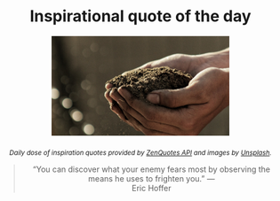 
<div align="center">

# Inspirational quote of the day

<img src="./data/photo.jpeg" alt="Beautiful nature photo" width="320" height="180">

<sub><i>Daily dose of inspiration quotes provided by [ZenQuotes API](https://zenquotes.io/) and images by [Unsplash](https://unsplash.com/).</i></sub>


<blockquote>&ldquo;You can discover what your enemy fears most by observing the means he uses to frighten you.&rdquo; &mdash; <footer>Eric Hoffer</footer></blockquote>

</div>
